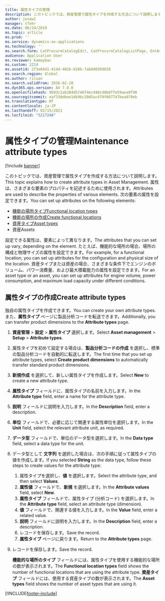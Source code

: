 ```yaml
---
title: 属性タイプの管理
description: このトピックでは、資産管理で属性タイプを作成する方法について説明します。
author: josaw1
manager: tfehr
ms.date: 06/24/2019
ms.topic: article
ms.prod: ''
ms.service: dynamics-ax-applications
ms.technology: ''
ms.search.form: CatProcureCatalogEdit, CatProcureCatalogListPage, EntAssetFunctionalLocationTypeCopy, EntAssetAttributeType, EntAssetAttributeTypeValue, EntAssetFunctionalLocationType
audience: Application User
ms.reviewer: kamaybac
ms.custom: 2214
ms.assetid: 2f3e0441-414d-402b-b28b-7ab0d650d658
ms.search.region: Global
ms.author: riluan
ms.search.validFrom: 2016-02-28
ms.dyn365.ops.version: AX 7.0.0
ms.openlocfilehash: 9b93c2ab284d5746f4ecd48cd8b8ffe59aea9f90
ms.sourcegitcommit: eaf330dbee1db96c20d5ac479f007747bea079eb
ms.translationtype: HT
ms.contentlocale: ja-JP
ms.lasthandoff: 02/15/2021
ms.locfileid: "5217248"
---
```

# <a name="maintenance-attribute-types"></a><span data-ttu-id="1f84d-103">属性タイプの管理</span><span class="sxs-lookup"><span data-stu-id="1f84d-103">Maintenance attribute types</span></span>

[!include [banner](../../includes/banner.md)]

 

<span data-ttu-id="1f84d-104">このトピックでは、資産管理で属性タイプを作成する方法について説明します。</span><span class="sxs-lookup"><span data-stu-id="1f84d-104">This topic explains how to create attribute types in Asset Management.</span></span> <span data-ttu-id="1f84d-105">属性は、さまざまな要素のプロパティを記述するために使用されます。</span><span class="sxs-lookup"><span data-stu-id="1f84d-105">Attributes are used to describe the properties of various elements.</span></span> <span data-ttu-id="1f84d-106">次の要素の属性を設定できます。</span><span class="sxs-lookup"><span data-stu-id="1f84d-106">You can set up attributes on the following elements:</span></span>

- [<span data-ttu-id="1f84d-107">機能の場所タイプ</span><span class="sxs-lookup"><span data-stu-id="1f84d-107">Functional location types</span></span>](../setup-for-functional-locations/functional-location-types.md)
- [<span data-ttu-id="1f84d-108">機能の場所の作成</span><span class="sxs-lookup"><span data-stu-id="1f84d-108">Create functional locations</span></span>](../functional-locations/create-functional-locations.md)
- [<span data-ttu-id="1f84d-109">資産タイプ</span><span class="sxs-lookup"><span data-stu-id="1f84d-109">Asset types</span></span>](../setup-for-objects/object-types.md)
- <span data-ttu-id="1f84d-110">資産</span><span class="sxs-lookup"><span data-stu-id="1f84d-110">Assets</span></span>

<span data-ttu-id="1f84d-111">設定できる属性は、要素によって異なります。</span><span class="sxs-lookup"><span data-stu-id="1f84d-111">The attributes that you can set up vary, depending on the element.</span></span> <span data-ttu-id="1f84d-112">たとえば、機能的な場所の場合、場所の構成と物理サイズの属性を設定できます。</span><span class="sxs-lookup"><span data-stu-id="1f84d-112">For example, for a functional location, you can set up attributes for the configuration and physical size of the location.</span></span> <span data-ttu-id="1f84d-113">資産タイプまたは資産の場合、さまざまな条件下でエンジンのボリューム、パワー消費量、および最大積載能力の属性を設定できます。</span><span class="sxs-lookup"><span data-stu-id="1f84d-113">For an asset type or an asset, you can set up attributes for engine volume, power consumption, and maximum load capacity under different conditions.</span></span>

## <a name="create-attribute-types"></a><span data-ttu-id="1f84d-114">属性タイプの作成</span><span class="sxs-lookup"><span data-stu-id="1f84d-114">Create attribute types</span></span>

<span data-ttu-id="1f84d-115">独自の属性タイプを作成できます。</span><span class="sxs-lookup"><span data-stu-id="1f84d-115">You can create your own attribute types.</span></span> <span data-ttu-id="1f84d-116">また、**属性タイプ** ページに製品分析コードを転送できます。</span><span class="sxs-lookup"><span data-stu-id="1f84d-116">Additionally, you can transfer product dimensions to the **Attribute types** page.</span></span>

1. <span data-ttu-id="1f84d-117">**資産管理** \> **設定** \> **属性タイプ** 選択します。</span><span class="sxs-lookup"><span data-stu-id="1f84d-117">Select **Asset management** \> **Setup** \> **Attribute types**.</span></span>
2. <span data-ttu-id="1f84d-118">属性タイプを初めて設定する場合は、**製品分析コードの作成** を選択し、標準の製品分析コードを自動的に転送します。</span><span class="sxs-lookup"><span data-stu-id="1f84d-118">The first time that you set up attribute types, select **Create product dimensions** to automatically transfer standard product dimensions.</span></span>
3. <span data-ttu-id="1f84d-119">**新規作成** を選択して、新しい属性タイプを作成します。</span><span class="sxs-lookup"><span data-stu-id="1f84d-119">Select **New** to create a new attribute type.</span></span>
4. <span data-ttu-id="1f84d-120">**属性タイプ** フィールドに、属性タイプの名前を入力します。</span><span class="sxs-lookup"><span data-stu-id="1f84d-120">In the **Attribute type** field, enter a name for the attribute type.</span></span>
5. <span data-ttu-id="1f84d-121">**説明** フィールドに説明を入力します。</span><span class="sxs-lookup"><span data-stu-id="1f84d-121">In the **Description** field, enter a description.</span></span>
6. <span data-ttu-id="1f84d-122">**単位** フィールドで、必要に応じて関連する属性単位を選択します。</span><span class="sxs-lookup"><span data-stu-id="1f84d-122">In the **Unit** field, select the relevant attribute unit, as required.</span></span>
7. <span data-ttu-id="1f84d-123">**データ型** フィールドで、単位のデータ型を選択します。</span><span class="sxs-lookup"><span data-stu-id="1f84d-123">In the **Data type** field, select a data type for the unit.</span></span>
8. <span data-ttu-id="1f84d-124">データ型として **文字列** を選択した場合は、次の手順に従って属性タイプの値を作成します。</span><span class="sxs-lookup"><span data-stu-id="1f84d-124">If you selected **String** as the data type, follow these steps to create values for the attribute type:</span></span>

    1. <span data-ttu-id="1f84d-125">属性タイプを選択し、**値** を選択します。</span><span class="sxs-lookup"><span data-stu-id="1f84d-125">Select the attribute type, and then select **Values**.</span></span>
    2. <span data-ttu-id="1f84d-126">**属性値** フィールドで、**新規** を選択します。</span><span class="sxs-lookup"><span data-stu-id="1f84d-126">In the **Attribute values** field, select **New**.</span></span>
    3. <span data-ttu-id="1f84d-127">**属性タイプ** フィールドで、属性タイプ (分析コード) を選択します。</span><span class="sxs-lookup"><span data-stu-id="1f84d-127">In the **Attribute type** field, select an attribute type (dimension).</span></span>
    4. <span data-ttu-id="1f84d-128">**値** フィールドで、関連する値を入力します。</span><span class="sxs-lookup"><span data-stu-id="1f84d-128">In the **Value** field, enter a related value.</span></span>
    5. <span data-ttu-id="1f84d-129">**説明** フィールドに説明を入力します。</span><span class="sxs-lookup"><span data-stu-id="1f84d-129">In the **Description** field, enter a description.</span></span>
    6. <span data-ttu-id="1f84d-130">レコードを保存します。</span><span class="sxs-lookup"><span data-stu-id="1f84d-130">Save the record.</span></span>
    7. <span data-ttu-id="1f84d-131">**属性タイプ** ページに戻ります。</span><span class="sxs-lookup"><span data-stu-id="1f84d-131">Return to the **Attribute types** page.</span></span>

9. <span data-ttu-id="1f84d-132">レコードを保存します。</span><span class="sxs-lookup"><span data-stu-id="1f84d-132">Save the record.</span></span>

    <span data-ttu-id="1f84d-133">**機能的な場所のタイプ** フィールドには、属性タイプを使用する機能的な場所の数が表示されます。</span><span class="sxs-lookup"><span data-stu-id="1f84d-133">The **Functional location types** field shows the number of functional locations that are using the attribute type.</span></span> <span data-ttu-id="1f84d-134">**資産タイプ** フィールドには、使用する資産タイプの数が表示されます。</span><span class="sxs-lookup"><span data-stu-id="1f84d-134">The **Asset types** field shows the number of asset types that are using it.</span></span>


[!INCLUDE[footer-include](../../../includes/footer-banner.md)]